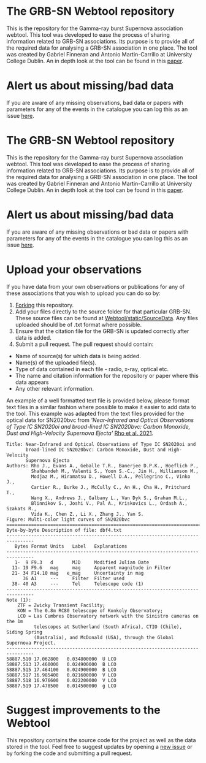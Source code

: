 # The GRB-SN Webtool repository
This is the repository for the Gamma-ray burst Supernova association webtool. This tool was developed to ease the process of sharing information related to GRB-SN associations. Its purpose is to provide all of the required data for analysing a GRB-SN association in one place. The tool was created by Gabriel Finneran and Antonio Martin-Carrillo at University College Dublin. An in depth look at the tool can be found in this [paper]().

# Alert us about missing/bad data
If you are aware of any missing observations, bad data or papers with parameters for any of the events in the catalogue you can log this as an issue [here](https://github.com/GabrielF98/GRBSNWebtool/issues/new?assignees=GabrielF98&labels=add+data&template=alert-us-about-missing-data.md&title=Missing+data+for+%3Cevent+name+here%3E). 

# The GRB-SN Webtool repository
This is the repository for the Gamma-ray burst Supernova association webtool. This tool was developed to ease the process of sharing information related to GRB-SN associations. Its purpose is to provide all of the required data for analysing a GRB-SN association in one place. The tool was created by Gabriel Finneran and Antonio Martin-Carrillo at University College Dublin. An in depth look at the tool can be found in this [paper]().

# Alert us about missing/bad data
If you are aware of any missing observations or bad data or papers with parameters for any of the events in the catalogue you can log this as an issue [here](https://github.com/GabrielF98/GRBSNWebtool/issues/new?assignees=GabrielF98&labels=add+data&template=alert-us-about-missing-data.md&title=Missing+data+for+%3Cevent+name+here%3E). 

# Upload your observations
If you have data from your own observations or publications for any of these associations that you wish to upload you can do so by:
1. [Forking](https://github.com/GabrielF98/GRBSNWebtool/fork) this repository. 
2. Add your files directly to the source folder for that particular GRB-SN. These source files can be found at [Webtool/static/SourceData](https://github.com/GabrielF98/GRBSNWebtool/tree/master/Webtool/static/SourceData). Any files uploaded should be of .txt format where possible.
3. Ensure that the citation file for the GRB-SN is updated correctly after data is added. 
4. Submit a pull request. The pull request should contain:
 * Name of source(s) for which data is being added.
 * Name(s) of the uploaded file(s). 
 * Type of data contained in each file - radio, x-ray, optical etc. 
 * The name and citation information for the repository or paper where this data appears
 * Any other relevant information.

An example of a well formatted text file is provided below, please format text files in a similar fashion where possible to make it easier to add data to the tool. This example was adapted from the text files provided for the optical data for SN2020bvc from _'Near-Infrared and Optical Observations of Type IC SN2020oi and broad-lined IC SN2020bvc: Carbon Monoxide, Dust and High-Velocity Supernova Ejecta'_ [Rho et al. 2021](https://ui.adsabs.harvard.edu/abs/2021ApJ...908..232R%2F/abstract).

```
Title: Near-Infrared and Optical Observations of Type IC SN2020oi and 
       broad-lined IC SN2020bvc: Carbon Monoxide, Dust and High-Velocity 
       Supernova Ejecta  
Authors: Rho J., Evans A., Geballe T.R., Banerjee D.P.K., Hoeflich P., 
         Shahbandeh M., Valenti S., Yoon S.-C., Jin H., Williamson M., 
         Modjaz M., Hiramatsu D., Howell D.A., Pellegrino C., Vinko J., 
         Cartier R., Burke J., McCully C., An H., Cha H., Pritchard T., 
         Wang X., Andrews J., Galbany L., Van Dyk S., Graham M.L., 
         Blinnikov S., Joshi V., Pal A., Kriskovics L., Ordash A., Szakats R.,
         Vida K., Chen Z., Li X., Zhang J., Yan S. 
Figure: Multi-color light curves of SN2020bvc
================================================================================
Byte-by-byte Description of file: dbf4.txt
--------------------------------------------------------------------------------
   Bytes Format Units   Label   Explanations
--------------------------------------------------------------------------------
   1-  9 F9.3   d       MJD     Modified Julian Date
  11- 19 F9.6   mag     mag     Apparent magnitude in Filter
  21- 34 F14.10 mag   e_mag     Uncertainty in mag
      36 A1     ---     Filter  Filter used
  38- 40 A3     ---     Tel     Telescope code (1)
--------------------------------------------------------------------------------
Note (1):
    ZTF = Zwicky Transient Facility;
    KON = The 0.8m RC80 telescope of Konkoly Observatory;
    LCO = Las Cumbres Observatory network with the Sinistro cameras on the 1m
          telescopes at Sutherland (South Africa), CTIO (Chile), Siding Spring
          (Australia), and McDonald (USA), through the Global Supernova Project.
--------------------------------------------------------------------------------
58887.510 17.062800   0.034800000  U LCO 
58887.513 17.460000   0.024900000  B LCO 
58887.515 17.464100   0.024900000  B LCO 
58887.517 16.985400   0.021600000  V LCO 
58887.518 16.976600   0.022200000  V LCO 
58887.519 17.478500   0.014500000  g LCO 
```

# Suggest improvements to the Webtool
This repository contains the source code for the project as well as the data stored in the tool. Feel free to suggest updates by opening a [new issue](https://github.com/GabrielF98/GRBSNWebtool/issues/new) or by forking the code and submitting a pull request.
